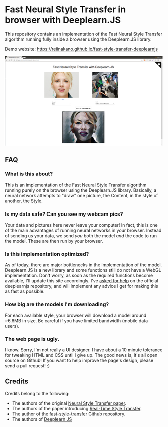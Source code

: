 # Fast Neural Style Transfer in browser with Deeplearn.JS

This repository contains an implementation of the Fast Neural Style Transfer algorithm running fully inside a browser using the Deeplearn.JS library.

Demo website: https://reiinakano.github.io/fast-style-transfer-deeplearnjs

![demo_screen](demo_screen.png)

## FAQ

### What is this about?

This is an implementation of the Fast Neural Style Transfer algorithm running purely on the browser using the Deeplearn.JS library. Basically, a neural network attempts to "draw" one picture, the Content, in the style of another, the Style.

### Is my data safe? Can you see my webcam pics?

Your data and pictures here never leave your computer! In fact, this is one of the main advantages of running neural networks in your browser. Instead of sending us your data, we send *you* both the model *and* the code to run the model. These are then run by your browser.

### Is this implementation optimized?

As of today, there are major bottlenecks in the implementation of the model. Deeplearn.JS is a new library and some functions still do not have a WebGL implementation. Don't worry, as soon as the required functions become available, I'll update this site accordingly. I've [asked for help](https://github.com/PAIR-code/deeplearnjs/issues/141) on the official deeplearnjs repository, and will implement any advice I get for making this as fast as possible.

### How big are the models I'm downloading?

For each available style, your browser will download a model around ~6.6MB in size. Be careful if you have limited bandwidth (mobile data users).

### The web page is ugly.

I know. Sorry, I'm not really a UI designer. I have about a 10 minute tolerance for tweaking HTML and CSS until I give up. The good news is, it's all open source on Github! If you want to help improve the page's design, please send a pull request! :)

## Credits

Credits belong to the following:

* The authors of the original [Neural Style Transfer paper](https://arxiv.org/abs/1508.06576).
* The authors of the paper introducing [Real-Time Style Transfer](https://arxiv.org/abs/1603.08155).
* The author of the [fast-style-transfer](https://github.com/lengstrom/fast-style-transfer) Github repository.
* The authors of [Deeplearn.JS](https://github.com/PAIR-code/deeplearnjs)
